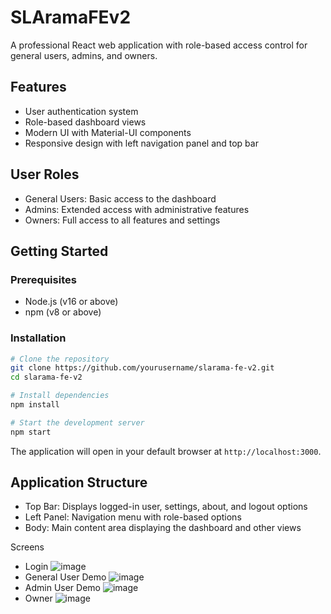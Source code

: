 # SLAramaFEv2

A professional React web application with role-based access control for general users, admins, and owners.

## Features

- User authentication system
- Role-based dashboard views
- Modern UI with Material-UI components
- Responsive design with left navigation panel and top bar

## User Roles

- General Users: Basic access to the dashboard
- Admins: Extended access with administrative features
- Owners: Full access to all features and settings

## Getting Started

### Prerequisites

- Node.js (v16 or above)
- npm (v8 or above)

### Installation

```bash
# Clone the repository
git clone https://github.com/yourusername/slarama-fe-v2.git
cd slarama-fe-v2

# Install dependencies
npm install

# Start the development server
npm start
```

The application will open in your default browser at `http://localhost:3000`.

## Application Structure

- Top Bar: Displays logged-in user, settings, about, and logout options
- Left Panel: Navigation menu with role-based options
- Body: Main content area displaying the dashboard and other views






Screens 
- Login 
![image](https://github.com/user-attachments/assets/15681816-5026-4ae4-9743-b622719af371)
- General User Demo
![image](https://github.com/user-attachments/assets/03c348ef-624b-459f-a225-eb15cbd4afd4)
- Admin User Demo
![image](https://github.com/user-attachments/assets/c02099b2-711c-4358-8bfc-88c146948fae)
- Owner 
![image](https://github.com/user-attachments/assets/750ba694-0258-4e5c-ae96-62c2e1e5cea1)

